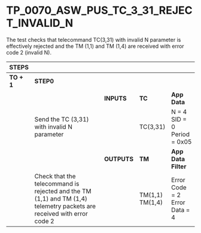 
# TP_0070_ASW_PUS_TC_3_31_REJECT_INVALID_N

The test checks that telecommand TC(3,31) with invalid N parameter is effectively rejected and the TM (1,1) and TM (1,4) are received with error code 2 (invalid N).

| STEPS | | | | |
|-------|-|-|-|-|
| **TO + 1** | **STEP0** | | | |
| | | **INPUTS** | **TC** | **App Data** |
| | Send the TC (3,31) with invalid N parameter | | TC(3,31) | N = 4<br>SID = 0<br>Period = 0x05 |
| | | **OUTPUTS** | **TM** | **App Data Filter** |
| | Check that the telecommand is rejected and the TM (1,1) and TM (1,4) telemetry packets are received with error code 2 | | TM(1,1)<br>TM(1,4) | Error Code = 2<br>Error Data = 4 |